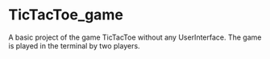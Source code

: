 # TicTacToe_game
A basic project of the game TicTacToe without any UserInterface.
The game is played in the terminal by two players.
